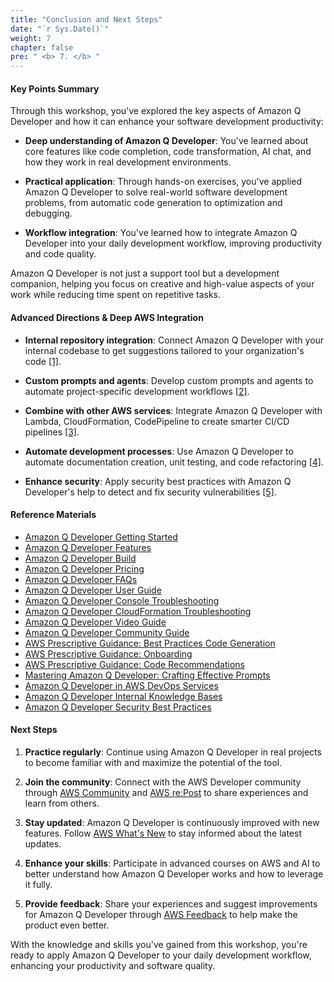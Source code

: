 ```yaml
---
title: "Conclusion and Next Steps"
date: "`r Sys.Date()`"
weight: 7
chapter: false
pre: " <b> 7. </b> "
---
```


#### Key Points Summary

Through this workshop, you've explored the key aspects of Amazon Q Developer and how it can enhance your software development productivity:

- **Deep understanding of Amazon Q Developer**: You've learned about core features like code completion, code transformation, AI chat, and how they work in real development environments.

- **Practical application**: Through hands-on exercises, you've applied Amazon Q Developer to solve real-world software development problems, from automatic code generation to optimization and debugging.

- **Workflow integration**: You've learned how to integrate Amazon Q Developer into your daily development workflow, improving productivity and code quality.

Amazon Q Developer is not just a support tool but a development companion, helping you focus on creative and high-value aspects of your work while reducing time spent on repetitive tasks.

#### Advanced Directions & Deep AWS Integration

- **Internal repository integration**: Connect Amazon Q Developer with your internal codebase to get suggestions tailored to your organization's code [[1]](https://docs.aws.amazon.com/amazonq/latest/qdeveloper-ug/internal-knowledge-bases.html).

- **Custom prompts and agents**: Develop custom prompts and agents to automate project-specific development workflows [[2]](https://aws.amazon.com/blogs/devops/mastering-amazon-q-developer-part-1-crafting-effective-prompts/).

- **Combine with other AWS services**: Integrate Amazon Q Developer with Lambda, CloudFormation, CodePipeline to create smarter CI/CD pipelines [[3]](https://aws.amazon.com/blogs/devops/amazon-q-developer-in-aws-devops-services/).

- **Automate development processes**: Use Amazon Q Developer to automate documentation creation, unit testing, and code refactoring [[4]](https://aws.amazon.com/q/developer/features/).

- **Enhance security**: Apply security best practices with Amazon Q Developer's help to detect and fix security vulnerabilities [[5]](https://docs.aws.amazon.com/prescriptive-guidance/latest/best-practices-code-generation/security-best-practices.html).

#### Reference Materials

- [Amazon Q Developer Getting Started](https://aws.amazon.com/q/developer/getting-started/)
- [Amazon Q Developer Features](https://aws.amazon.com/q/developer/features/)
- [Amazon Q Developer Build](https://aws.amazon.com/q/developer/build/)
- [Amazon Q Developer Pricing](https://aws.amazon.com/q/developer/pricing/)
- [Amazon Q Developer FAQs](https://aws.amazon.com/q/developer/faqs/)
- [Amazon Q Developer User Guide](https://docs.aws.amazon.com/amazonq/latest/qdeveloper-ug/what-is-amazon-q-developer.html)
- [Amazon Q Developer Console Troubleshooting](https://aws.amazon.com/blogs/aws/amazon-q-developer-now-helps-you-troubleshoot-aws-console-errors/)
- [Amazon Q Developer CloudFormation Troubleshooting](https://aws.amazon.com/about-aws/whats-new/2023/11/cloudformation-troubleshooting-q-developer-assistance/)
- [Amazon Q Developer Video Guide](https://www.youtube.com/watch?v=i0zQpJPfSdU)
- [Amazon Q Developer Community Guide](https://community.aws/content/2fVw1hN4VeTF3qtVSZHfQiQUS16/getting-started-with-amazon-q-developer-in-visual-studio-code)
- [AWS Prescriptive Guidance: Best Practices Code Generation](https://docs.aws.amazon.com/prescriptive-guidance/latest/best-practices-code-generation/introduction.html)
- [AWS Prescriptive Guidance: Onboarding](https://docs.aws.amazon.com/prescriptive-guidance/latest/best-practices-code-generation/onboarding.html)
- [AWS Prescriptive Guidance: Code Recommendations](https://docs.aws.amazon.com/prescriptive-guidance/latest/best-practices-code-generation/code-recommendations.html)
- [Mastering Amazon Q Developer: Crafting Effective Prompts](https://aws.amazon.com/blogs/devops/mastering-amazon-q-developer-part-1-crafting-effective-prompts/)
- [Amazon Q Developer in AWS DevOps Services](https://aws.amazon.com/blogs/devops/amazon-q-developer-in-aws-devops-services/)
- [Amazon Q Developer Internal Knowledge Bases](https://docs.aws.amazon.com/amazonq/latest/qdeveloper-ug/internal-knowledge-bases.html)
- [Amazon Q Developer Security Best Practices](https://docs.aws.amazon.com/prescriptive-guidance/latest/best-practices-code-generation/security-best-practices.html)

#### Next Steps

1. **Practice regularly**: Continue using Amazon Q Developer in real projects to become familiar with and maximize the potential of the tool.

2. **Join the community**: Connect with the AWS Developer community through [AWS Community](https://community.aws/) and [AWS re:Post](https://repost.aws/) to share experiences and learn from others.

3. **Stay updated**: Amazon Q Developer is continuously improved with new features. Follow [AWS What's New](https://aws.amazon.com/about-aws/whats-new/) to stay informed about the latest updates.

4. **Enhance your skills**: Participate in advanced courses on AWS and AI to better understand how Amazon Q Developer works and how to leverage it fully.

5. **Provide feedback**: Share your experiences and suggest improvements for Amazon Q Developer through [AWS Feedback](https://aws.amazon.com/contact-us/) to help make the product even better.

With the knowledge and skills you've gained from this workshop, you're ready to apply Amazon Q Developer to your daily development workflow, enhancing your productivity and software quality.